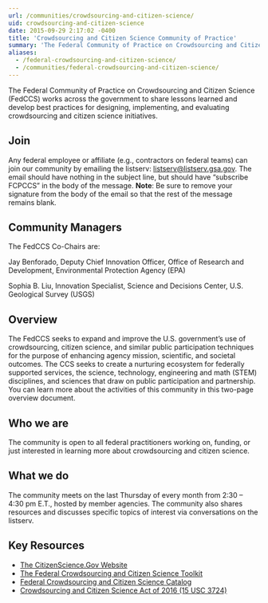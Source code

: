 ```yaml
---
url: /communities/crowdsourcing-and-citizen-science/
uid: crowdsourcing-and-citizen-science
date: 2015-09-29 2:17:02 -0400
title: 'Crowdsourcing and Citizen Science Community of Practice'
summary: 'The Federal Community of Practice on Crowdsourcing and Citizen Science (FedCCS) works across the government to share lessons learned and develop best practices for designing, implementing, and evaluating crowdsourcing and citizen science initiatives.'
aliases:
  - /federal-crowdsourcing-and-citizen-science/
  - /communities/federal-crowdsourcing-and-citizen-science/
---
```


The Federal Community of Practice on Crowdsourcing and Citizen Science (FedCCS) works across the government to share lessons learned and develop best practices for designing, implementing, and evaluating crowdsourcing and citizen science initiatives.

## Join

Any federal employee or affiliate (e.g., contractors on federal teams) can join our community by emailing the listserv: [listserv@listserv.gsa.gov](mailto:listserv@listserv.gsa.gov?subject=&amp;body=subscribe%20FCPCCS). The email should have nothing in the subject line, but should have “subscribe FCPCCS” in the body of the message. **Note**: Be sure to remove your signature from the body of the email so that the rest of the message remains blank.

## Community Managers 

The FedCCS Co-Chairs are:

Jay Benforado, Deputy Chief Innovation Officer, Office of Research and Development, Environmental Protection Agency (EPA)

Sophia B. Liu, Innovation Specialist, Science and Decisions Center, U.S. Geological Survey  (USGS)

## Overview 

The FedCCS seeks to expand and improve the U.S. government’s use of crowdsourcing, citizen science, and similar public participation techniques for the purpose of enhancing agency mission, scientific, and societal outcomes. The CCS seeks to create a nurturing ecosystem for federally supported services, the science, technology, engineering and math (STEM) disciplines, and sciences that draw on public participation and partnership. You can learn more about the activities of this community in this two-page overview document.

## Who we are 

The community is open to all federal practitioners working on, funding, or just interested in learning more about crowdsourcing and citizen science.

## What we do 

The community meets on the last Thursday of every month from 2:30 – 4:30 pm E.T., hosted by member agencies. The community also shares resources and discusses specific topics of interest via conversations on the listserv.

## Key Resources

*   [The CitizenScience.Gov Website](https://www.citizenscience.gov/)
*   [The Federal Crowdsourcing and Citizen Science Toolkit](https://www.citizenscience.gov/toolkit/)
*   [Federal Crowdsourcing and Citizen Science Catalog](https://www.citizenscience.gov/catalog/)
*   [Crowdsourcing and Citizen Science Act of 2016 (15 USC 3724)](http://uscode.house.gov/view.xhtml?req=granuleid:USC-prelim-title15-section3724&num=0&edition=prelim) 
